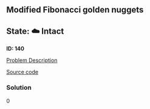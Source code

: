 ## Modified Fibonacci golden nuggets

## State: :cloud: **Intact**

**ID: 140**

[Problem Description](https://projecteuler.net/problem=140)

[Source code](main.cpp)

### Solution
0